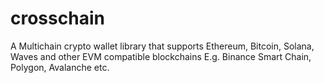 # crosschain

A Multichain crypto wallet library that supports Ethereum, Bitcoin, Solana, Waves and other EVM compatible blockchains E.g. Binance Smart Chain, Polygon, Avalanche etc.
